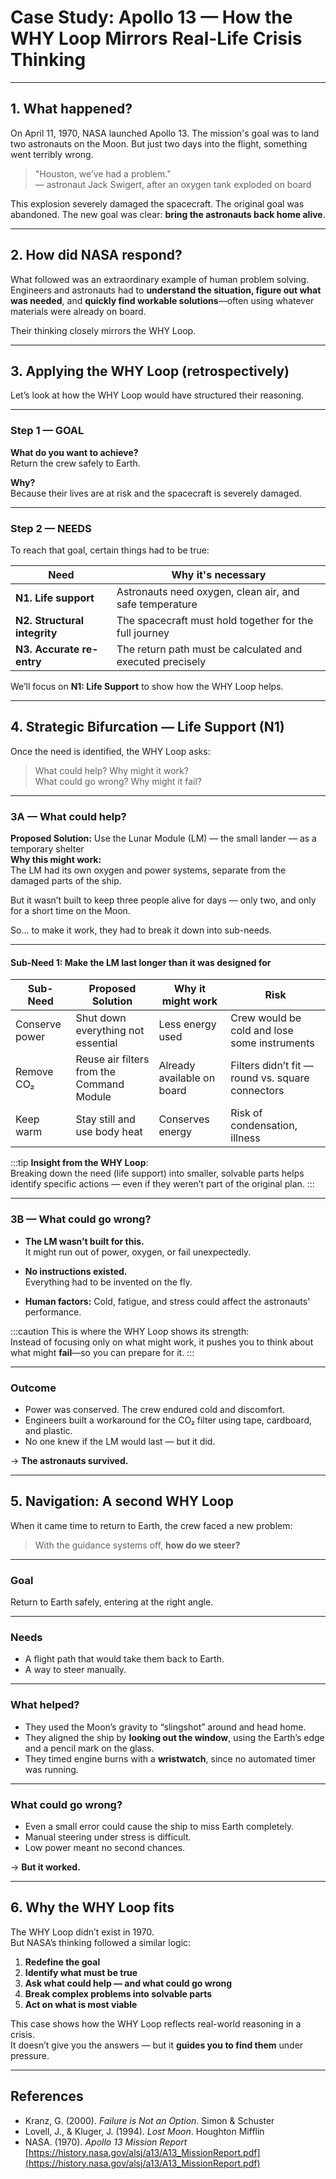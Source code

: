 # Case Study: Apollo 13 — How the WHY Loop Mirrors Real-Life Crisis Thinking

---

## 1. What happened?

On April 11, 1970, NASA launched Apollo 13. The mission's goal was to land two astronauts on the Moon. But just two days into the flight, something went terribly wrong.

> "Houston, we’ve had a problem."  
> — astronaut Jack Swigert, after an oxygen tank exploded on board

This explosion severely damaged the spacecraft. The original goal was abandoned. The new goal was clear: **bring the astronauts back home alive**.

---

## 2. How did NASA respond?

What followed was an extraordinary example of human problem solving.  
Engineers and astronauts had to **understand the situation, figure out what was needed**, and **quickly find workable solutions**—often using whatever materials were already on board.

Their thinking closely mirrors the WHY Loop.

---

## 3. Applying the WHY Loop (retrospectively)

Let’s look at how the WHY Loop would have structured their reasoning.

---

### Step 1 — GOAL

**What do you want to achieve?**  
Return the crew safely to Earth.

**Why?**  
Because their lives are at risk and the spacecraft is severely damaged.

---

### Step 2 — NEEDS

To reach that goal, certain things had to be true:

| Need | Why it's necessary |
|------|--------------------|
| **N1. Life support** | Astronauts need oxygen, clean air, and safe temperature |
| **N2. Structural integrity** | The spacecraft must hold together for the full journey |
| **N3. Accurate re-entry** | The return path must be calculated and executed precisely |

We’ll focus on **N1: Life Support** to show how the WHY Loop helps.

---

## 4. Strategic Bifurcation — Life Support (N1)

Once the need is identified, the WHY Loop asks:

> What could help? Why might it work?  
> What could go wrong? Why might it fail?

---

### 3A — What could help?

**Proposed Solution:** Use the Lunar Module (LM) — the small lander — as a temporary shelter  
**Why this might work:**  
The LM had its own oxygen and power systems, separate from the damaged parts of the ship.

But it wasn’t built to keep three people alive for days — only two, and only for a short time on the Moon.

So... to make it work, they had to break it down into sub-needs.

---

#### Sub-Need 1: Make the LM last longer than it was designed for

| Sub-Need | Proposed Solution | Why it might work | Risk |
|----------|-------------------|-------------------|------|
| Conserve power | Shut down everything not essential | Less energy used | Crew would be cold and lose some instruments |
| Remove CO₂ | Reuse air filters from the Command Module | Already available on board | Filters didn’t fit — round vs. square connectors |
| Keep warm | Stay still and use body heat | Conserves energy | Risk of condensation, illness |

:::tip
**Insight from the WHY Loop**:  
Breaking down the need (life support) into smaller, solvable parts helps identify specific actions — even if they weren’t part of the original plan.
:::

---

### 3B — What could go wrong?

- **The LM wasn’t built for this.**  
It might run out of power, oxygen, or fail unexpectedly.

- **No instructions existed.**  
Everything had to be invented on the fly.

- **Human factors:** Cold, fatigue, and stress could affect the astronauts' performance.

:::caution
This is where the WHY Loop shows its strength:  
Instead of focusing only on what might work, it pushes you to think about what might **fail**—so you can prepare for it.
:::

---

### Outcome

- Power was conserved. The crew endured cold and discomfort.
- Engineers built a workaround for the CO₂ filter using tape, cardboard, and plastic.
- No one knew if the LM would last — but it did.

→ **The astronauts survived.**

---

## 5. Navigation: A second WHY Loop

When it came time to return to Earth, the crew faced a new problem:

> With the guidance systems off, **how do we steer?**

---

### Goal

Return to Earth safely, entering at the right angle.

---

### Needs

- A flight path that would take them back to Earth.
- A way to steer manually.

---

### What helped?

- They used the Moon’s gravity to “slingshot” around and head home.
- They aligned the ship by **looking out the window**, using the Earth’s edge and a pencil mark on the glass.
- They timed engine burns with a **wristwatch**, since no automated timer was running.

---

### What could go wrong?

- Even a small error could cause the ship to miss Earth completely.
- Manual steering under stress is difficult.
- Low power meant no second chances.

→ **But it worked.**

---

## 6. Why the WHY Loop fits

The WHY Loop didn’t exist in 1970.  
But NASA’s thinking followed a similar logic:

1. **Redefine the goal**
2. **Identify what must be true**
3. **Ask what could help — and what could go wrong**
4. **Break complex problems into solvable parts**
5. **Act on what is most viable**

This case shows how the WHY Loop reflects real-world reasoning in a crisis.  
It doesn’t give you the answers — but it **guides you to find them** under pressure.

---

## References

- Kranz, G. (2000). *Failure is Not an Option*. Simon & Schuster  
- Lovell, J., & Kluger, J. (1994). *Lost Moon*. Houghton Mifflin  
- NASA. (1970). *Apollo 13 Mission Report*  
  [https://history.nasa.gov/alsj/a13/A13_MissionReport.pdf](https://history.nasa.gov/alsj/a13/A13_MissionReport.pdf)
